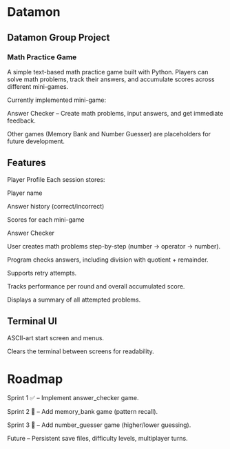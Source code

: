 # Datamon
## Datamon Group Project

### Math Practice Game

A simple text-based math practice game built with Python.
Players can solve math problems, track their answers, and accumulate scores across different mini-games.

Currently implemented mini-game:

Answer Checker – Create math problems, input answers, and get immediate feedback.

Other games (Memory Bank and Number Guesser) are placeholders for future development.

## Features

Player Profile
Each session stores:

Player name

Answer history (correct/incorrect)

Scores for each mini-game

Answer Checker

User creates math problems step-by-step (number → operator → number).

Program checks answers, including division with quotient + remainder.

Supports retry attempts.

Tracks performance per round and overall accumulated score.

Displays a summary of all attempted problems.

## Terminal UI

ASCII-art start screen and menus.

Clears the terminal between screens for readability.





# Roadmap

Sprint 1 ✅ – Implement answer_checker game.

Sprint 2 🚧 – Add memory_bank game (pattern recall).

Sprint 3 🚧 – Add number_guesser game (higher/lower guessing).

Future – Persistent save files, difficulty levels, multiplayer turns.
